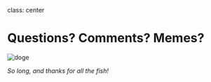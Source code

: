 class: center
# Questions? Comments? Memes?

![doge](https://pbs.twimg.com/profile_images/691969168543981568/wfIPuPDt.jpg)

*So long, and thanks for all the fish!*
